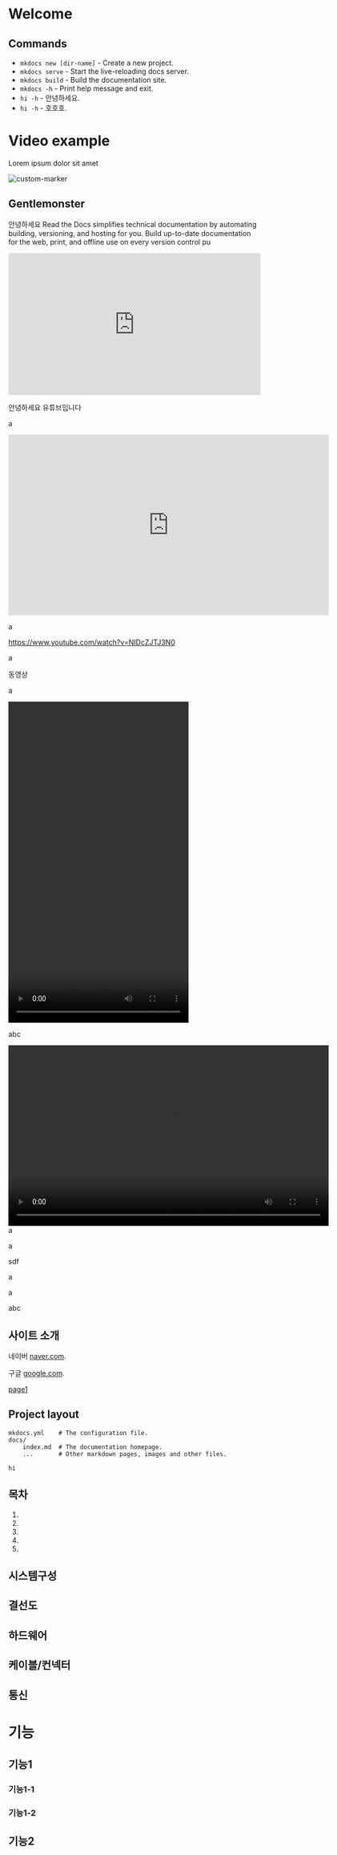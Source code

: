 # Welcome



## Commands

* `mkdocs new [dir-name]` - Create a new project.
* `mkdocs serve` - Start the live-reloading docs server.
* `mkdocs build` - Build the documentation site.
* `mkdocs -h` - Print help message and exit.
* `hi -h` - 안녕하세요.
* `hi -h` - 호호호. 
# Video example

Lorem ipsum dolor sit amet

![custom-marker](https://www.youtube.com/embed/NIDcZJTJ3N0)


## Gentlemonster
안녕하세요
Read the Docs simplifies technical documentation by automating building,
versioning, and hosting for you. Build up-to-date documentation for the web, 
print, and offline use on every version control pu

<div style="position: relative; padding-bottom: 56.25%; height: 0; overflow: hidden; max-width: 100%; height: auto;">
    <iframe src="https://www.youtube.com/embed/dQw4w9WgXcQ" frameborder="0" allowfullscreen style="position: absolute; top: 0; left: 0; width: 100%; height: 100%;"></iframe>
</div>



안녕하세요
유튜브입니다

<!-- ![isyoutube](hps://wttww.youtube.com/watch?v=Au3qZx04LB8) -->


a

<iframe id="player" type="text/html" width="640" height="360"
  src="http://www.youtube.com/embed/NIDcZJTJ3N0?enablejsapi=1&origin=http://example.com"frameborder="0"></iframe>



a

https://www.youtube.com/watch?v=NIDcZJTJ3N0

a

동영상 

a

<video id="player" width="360" height="640" src="test2.mp4" controls preload="false"></video>


abc


<video id="player" width="640" height="360" src="test4.mp4" controls preload="false"></video>
a

a

sdf

a

a

abc

## 사이트 소개

네이버 [naver.com](http://www.naver.com).

구글   [google.com](http://www.google.com).

[page1](page1.md)

## Project layout

    mkdocs.yml    # The configuration file.
    docs/
        index.md  # The documentation homepage.
        ...       # Other markdown pages, images and other files.
    
    hi

## 목차
1.
2.
3.
4.
5.

## 시스템구성

## 결선도

## 하드웨어

## 케이블/컨넥터

## 통신

# 기능

## 기능1

### 기능1-1

### 기능1-2

## 기능2



